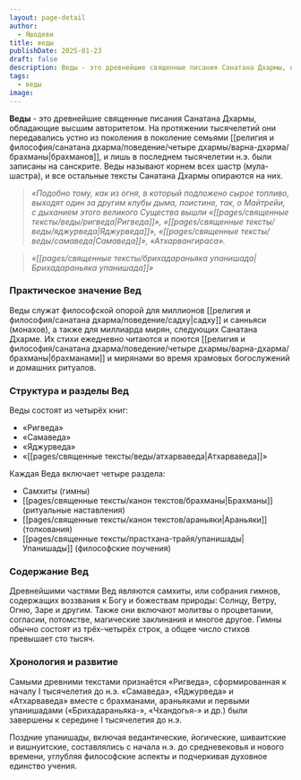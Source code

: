 ```yaml
---
layout: page-detail
author:
  - Яшодеви
title: веды
publishDate: 2025-01-23
draft: false
description: Веды - это древнейшие священные писания Санатана Дхармы, обладающие высшим авторитетом. На протяжении тысячелетий они передавались устно из поколения в поколение семьями брахманов, и лишь в последнем тысячелетии н.э. были записаны на санскрите. Веды называют корнем всех шастр (мула-шастра), и все остальные тексты Санатана Дхармы опираются на них.
tags:
  - веды
image:
---
```

**Веды** - это древнейшие священные писания Санатана Дхармы, обладающие высшим авторитетом. На протяжении тысячелетий они передавались устно из поколения в поколение семьями [[религия и философия/санатана дхарма/поведение/четыре дхармы/варна-дхарма/брахманы|брахманов]], и лишь в последнем тысячелетии н.э. были записаны на санскрите. Веды называют корнем всех шастр (мула-шастра), и все остальные тексты Санатана Дхармы опираются на них.

>*«Подобно тому, как из огня, в который подложено сырое топливо, выходят один за другим клубы дыма, поистине, так, о Майтрейи, с дыханием этого великого Существа вышли «[[pages/священные тексты/веды/ригведа|Ригведа]]», «[[pages/священные тексты/веды/яджурведа|Яджурведа]]», «[[pages/священные тексты/веды/самаведа|Самаведа]]», «Атхарвангираса».* 

>*«[[pages/священные тексты/брихадараньяка упанишада|Брихадараньяка упанишада]]»*

### Практическое значение Вед

Веды служат философской опорой для миллионов [[религия и философия/санатана дхарма/поведение/садху|садху]] и санньяси (монахов), а также для миллиарда мирян, следующих Санатана Дхарме. Их стихи ежедневно читаются и поются [[религия и философия/санатана дхарма/поведение/четыре дхармы/варна-дхарма/брахманы|брахманами]] и мирянами во время храмовых богослужений и домашних ритуалов. 

### Структура и разделы Вед

Веды состоят из четырёх книг:

- «Ригведа»
- «Самаведа»
- «Яджурведа»
- «[[pages/священные тексты/веды/атхарваведа|Атхарваведа]]»

Каждая Веда включает четыре раздела:

- Самхиты (гимны)
- [[pages/священные тексты/канон текстов/брахманы|Брахманы]] (ритуальные наставления)
- [[pages/священные тексты/канон текстов/араньяки|Араньяки]] (толкования)
- [[pages/священные тексты/прастхана-трайя/упанишады|Упанишады]] (философские поучения)

### Содержание Вед

Древнейшими частями Вед являются самхиты, или собрания гимнов, содержащих воззвания к Богу и божествам природы: Солнцу, Ветру, Огню, Заре и другим. Также они включают молитвы о процветании, согласии, потомстве, магические заклинания и многое другое. Гимны обычно состоят из трёх-четырёх строк, а общее число стихов превышает сто тысяч.

### Хронология и развитие

Самыми древними текстами признаётся «Ригведа», сформированная к началу I тысячелетия до н.э. «Самаведа», «Яджурведа» и «Атхарваведа» вместе с брахманами, араньяками и первыми упанишадами («Брихадараньяка-», «Чхандогья-» и др.) были завершены к середине I тысячелетия до н.э.

Поздние упанишады, включая ведантические, йогические, шиваитские и вишнуитские, составлялись с начала н.э. до средневековья и нового времени, углубляя философские аспекты и подчеркивая духовное единство учения.